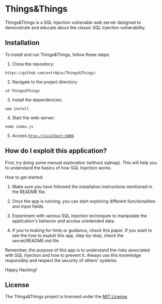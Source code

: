 # Things&Things

Things&Things is a SQL Injection vulnerable web server designed to demonstrate and educate about the classic SQL Injection vulnerability.

## Installation

To install and run Things&Things, follow these steps:

1. Clone the repository:

```
https://github.com/entr0pie/Things&Things/
```

2. Navigate to the project directory:

```
cd Things&Things
```

3. Install the dependencies:

```
npm install
```

4. Start the web-server:

```
node index.js
```

5. Access [`http://localhost:5000`](http://localhost:5000/).


## How do I exploit this application?

First, try doing some manual exploration (without sqlmap). This will help you to understand the basics of how SQL Injection works.

How to get started: 

1. Make sure you have followed the installation instructions mentioned in the README file.

2. Once the app is running, you can start exploring different functionalities and input fields.

3. Experiment with various SQL injection techniques to manipulate the application's behavior and access unintended data.

4. If you're looking for hints or guidance, check this paper. If you want to see the how to exploit this app, step-by-step, check the secret/README.md file. 

Remember, the purpose of this app is to understand the risks associated with SQL Injection and how to prevent it. Always use this knowledge responsibly and respect the security of others' systems.

Happy Hacking! 

## License

The Things&Things project is licensed under the [MIT License](https://opensource.org/licenses/MIT).

